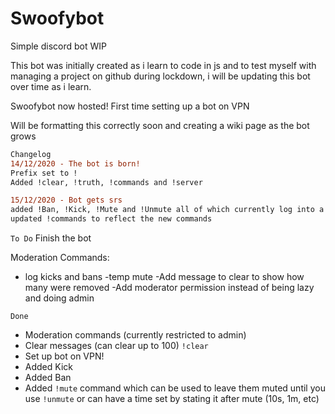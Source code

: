 # Swoofybot
Simple discord bot WIP

This bot was initially created as i learn to code in js and to test myself with managing a project on github during lockdown, i will be updating this bot over time as i learn.

Swoofybot now hosted! First time setting up a bot on VPN

Will be formatting this correctly soon and creating a wiki page as the bot grows

```diff
Changelog
14/12/2020 - The bot is born!
Prefix set to !
Added !clear, !truth, !commands and !server

15/12/2020 - Bot gets srs
added !Ban, !Kick, !Mute and !Unmute all of which currently log into a channel called logs on my server will need to be edited if you wish to use the logging features.
updated !commands to reflect the new commands
```

```To Do```
Finish the bot

Moderation Commands:
 - log kicks and bans
 -temp mute
 -Add message to clear to show how many were removed
 -Add moderator permission instead of being lazy and doing admin 

```Done```
- Moderation commands (currently restricted to admin)
 - Clear messages (can clear up to 100)  `!clear`
 - Set up bot on VPN!
 - Added Kick
 - Added Ban
-  Added `!mute` command which can be used to leave them muted until you use `!unmute` or can have a time set by stating it after mute (10s, 1m, etc)
